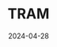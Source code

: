 ---
layout: default
title: "TRAM"
date: 2024-04-28
permalink: /ITSecurity/RND/TRAM/
categories: ITSecurity
---